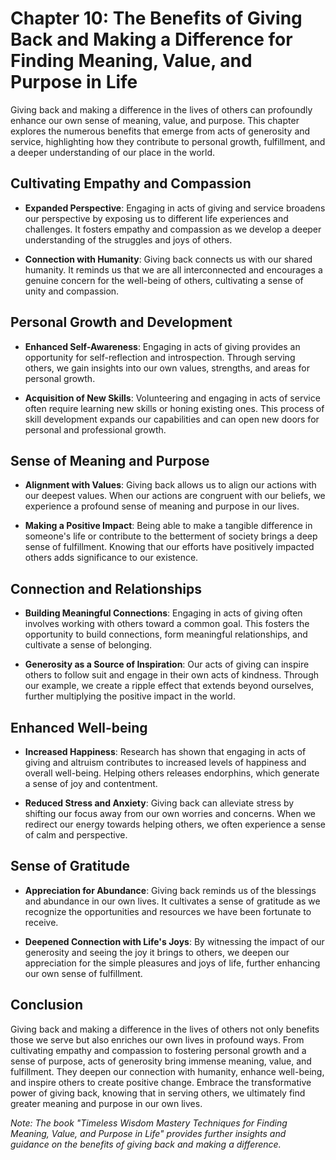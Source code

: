 Chapter 10: The Benefits of Giving Back and Making a Difference for Finding Meaning, Value, and Purpose in Life
===============================================================================================================

Giving back and making a difference in the lives of others can profoundly enhance our own sense of meaning, value, and purpose. This chapter explores the numerous benefits that emerge from acts of generosity and service, highlighting how they contribute to personal growth, fulfillment, and a deeper understanding of our place in the world.

Cultivating Empathy and Compassion
----------------------------------

* **Expanded Perspective**: Engaging in acts of giving and service broadens our perspective by exposing us to different life experiences and challenges. It fosters empathy and compassion as we develop a deeper understanding of the struggles and joys of others.

* **Connection with Humanity**: Giving back connects us with our shared humanity. It reminds us that we are all interconnected and encourages a genuine concern for the well-being of others, cultivating a sense of unity and compassion.

Personal Growth and Development
-------------------------------

* **Enhanced Self-Awareness**: Engaging in acts of giving provides an opportunity for self-reflection and introspection. Through serving others, we gain insights into our own values, strengths, and areas for personal growth.

* **Acquisition of New Skills**: Volunteering and engaging in acts of service often require learning new skills or honing existing ones. This process of skill development expands our capabilities and can open new doors for personal and professional growth.

Sense of Meaning and Purpose
----------------------------

* **Alignment with Values**: Giving back allows us to align our actions with our deepest values. When our actions are congruent with our beliefs, we experience a profound sense of meaning and purpose in our lives.

* **Making a Positive Impact**: Being able to make a tangible difference in someone's life or contribute to the betterment of society brings a deep sense of fulfillment. Knowing that our efforts have positively impacted others adds significance to our existence.

Connection and Relationships
----------------------------

* **Building Meaningful Connections**: Engaging in acts of giving often involves working with others toward a common goal. This fosters the opportunity to build connections, form meaningful relationships, and cultivate a sense of belonging.

* **Generosity as a Source of Inspiration**: Our acts of giving can inspire others to follow suit and engage in their own acts of kindness. Through our example, we create a ripple effect that extends beyond ourselves, further multiplying the positive impact in the world.

Enhanced Well-being
-------------------

* **Increased Happiness**: Research has shown that engaging in acts of giving and altruism contributes to increased levels of happiness and overall well-being. Helping others releases endorphins, which generate a sense of joy and contentment.

* **Reduced Stress and Anxiety**: Giving back can alleviate stress by shifting our focus away from our own worries and concerns. When we redirect our energy towards helping others, we often experience a sense of calm and perspective.

Sense of Gratitude
------------------

* **Appreciation for Abundance**: Giving back reminds us of the blessings and abundance in our own lives. It cultivates a sense of gratitude as we recognize the opportunities and resources we have been fortunate to receive.

* **Deepened Connection with Life's Joys**: By witnessing the impact of our generosity and seeing the joy it brings to others, we deepen our appreciation for the simple pleasures and joys of life, further enhancing our own sense of fulfillment.

Conclusion
----------

Giving back and making a difference in the lives of others not only benefits those we serve but also enriches our own lives in profound ways. From cultivating empathy and compassion to fostering personal growth and a sense of purpose, acts of generosity bring immense meaning, value, and fulfillment. They deepen our connection with humanity, enhance well-being, and inspire others to create positive change. Embrace the transformative power of giving back, knowing that in serving others, we ultimately find greater meaning and purpose in our own lives.

*Note: The book "Timeless Wisdom Mastery Techniques for Finding Meaning, Value, and Purpose in Life" provides further insights and guidance on the benefits of giving back and making a difference.*
